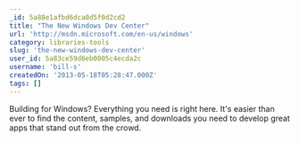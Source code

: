 ```yaml
---
_id: 5a88e1afbd6dca0d5f0d2cd2
title: "The New Windows Dev Center"
url: 'http://msdn.microsoft.com/en-us/windows'
category: libraries-tools
slug: 'the-new-windows-dev-center'
user_id: 5a83ce59d6eb0005c4ecda2c
username: 'bill-s'
createdOn: '2013-05-18T05:28:47.000Z'
tags: []
---
```


Building for Windows? Everything you need is right here. It's easier than ever to find the content, samples, and downloads you need to develop great apps that stand out from the crowd.
